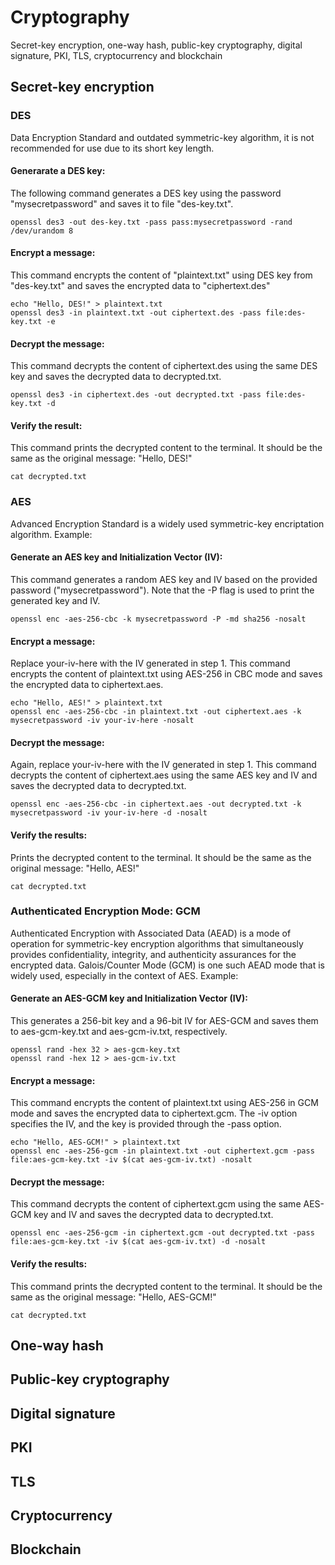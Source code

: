 # Cryptography
Secret-key encryption, one-way hash, public-key cryptography, digital signature, PKI, TLS, cryptocurrency and blockchain

## Secret-key encryption
### DES
Data Encryption Standard and outdated symmetric-key algorithm, it is not recommended for use due to its short key length.
#### Generarate a DES key:
The following command generates a DES key using the password "mysecretpassword" and saves it to file "des-key.txt".

`openssl des3 -out des-key.txt -pass pass:mysecretpassword -rand /dev/urandom 8`

#### Encrypt a message:
This command encrypts the content of "plaintext.txt" using DES key from "des-key.txt" and saves the encrypted data to "ciphertext.des"

```
echo "Hello, DES!" > plaintext.txt
openssl des3 -in plaintext.txt -out ciphertext.des -pass file:des-key.txt -e
```
#### Decrypt the message:
This command decrypts the content of ciphertext.des using the same DES key and saves the decrypted data to decrypted.txt.

```
openssl des3 -in ciphertext.des -out decrypted.txt -pass file:des-key.txt -d
```

#### Verify the result:
This command prints the decrypted content to the terminal. It should be the same as the original message: "Hello, DES!"

```
cat decrypted.txt
```

### AES
Advanced Encryption Standard is a widely used symmetric-key encriptation algorithm. Example:

#### Generate an AES key and Initialization Vector (IV):
This command generates a random AES key and IV based on the provided password ("mysecretpassword"). Note that the -P flag is used to print the generated key and IV.

```
openssl enc -aes-256-cbc -k mysecretpassword -P -md sha256 -nosalt
```

#### Encrypt a message:
Replace your-iv-here with the IV generated in step 1. This command encrypts the content of plaintext.txt using AES-256 in CBC mode and saves the encrypted data to ciphertext.aes.

```
echo "Hello, AES!" > plaintext.txt
openssl enc -aes-256-cbc -in plaintext.txt -out ciphertext.aes -k mysecretpassword -iv your-iv-here -nosalt
```

#### Decrypt the message:
Again, replace your-iv-here with the IV generated in step 1. This command decrypts the content of ciphertext.aes using the same AES key and IV and saves the decrypted data to decrypted.txt.

```
openssl enc -aes-256-cbc -in ciphertext.aes -out decrypted.txt -k mysecretpassword -iv your-iv-here -d -nosalt
```

#### Verify the results:
Prints the decrypted content to the terminal. It should be the same as the original message: "Hello, AES!"

```
cat decrypted.txt
```

### Authenticated Encryption Mode: GCM
Authenticated Encryption with Associated Data (AEAD) is a mode of operation for symmetric-key encryption algorithms that simultaneously provides confidentiality, integrity, and authenticity assurances for the encrypted data. Galois/Counter Mode (GCM) is one such AEAD mode that is widely used, especially in the context of AES.
Example:

#### Generate an AES-GCM key and Initialization Vector (IV):
This generates a 256-bit key and a 96-bit IV for AES-GCM and saves them to aes-gcm-key.txt and aes-gcm-iv.txt, respectively.
```
openssl rand -hex 32 > aes-gcm-key.txt
openssl rand -hex 12 > aes-gcm-iv.txt
```

#### Encrypt a message:
This command encrypts the content of plaintext.txt using AES-256 in GCM mode and saves the encrypted data to ciphertext.gcm. The -iv option specifies the IV, and the key is provided through the -pass option.
```
echo "Hello, AES-GCM!" > plaintext.txt
openssl enc -aes-256-gcm -in plaintext.txt -out ciphertext.gcm -pass file:aes-gcm-key.txt -iv $(cat aes-gcm-iv.txt) -nosalt
```

#### Decrypt the message:
This command decrypts the content of ciphertext.gcm using the same AES-GCM key and IV and saves the decrypted data to decrypted.txt.
```
openssl enc -aes-256-gcm -in ciphertext.gcm -out decrypted.txt -pass file:aes-gcm-key.txt -iv $(cat aes-gcm-iv.txt) -d -nosalt
```

#### Verify the results:
This command prints the decrypted content to the terminal. It should be the same as the original message: "Hello, AES-GCM!"
```
cat decrypted.txt
```

## One-way hash


## Public-key cryptography

## Digital signature

## PKI

## TLS

## Cryptocurrency

## Blockchain

